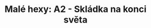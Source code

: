 ---
layout: article
authors: Sarsaparillos
title: 'Malé hexy: A2 - Skládka na konci světa'
tags: 'materiály a doplňky, inspirace, Malé hexy'
series: Malé hexy
summary: 'Malé hexy, hex A2'
---